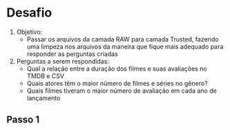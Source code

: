 # **Desafio**
1. Objetivo: 
    - Passar os arquivos da camada RAW para camada Trusted, fazendo uma limpeza nos arquivos da maneira que fique mais adequado para responder as perguntas criadas
2. Perguntas a serem respondidas: 
    - Qual a relação entre a duração dos filmes e suas avaliações no TMDB e CSV
    - Quais atores têm o maior número de filmes e séries no gênero? 
    - Quais filmes tiveram o maior número de avaliação em cada ano de lançamento

## Passo 1




